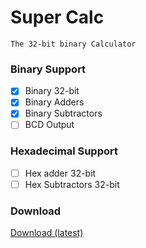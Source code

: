 <!-- 
Copyright (c) 2023 Geo-Studios - All Rights Reserved.
-->

# Super Calc
`The 32-bit binary Calculator`

### Binary Support
- [x] Binary 32-bit
- [x] Binary Adders
- [x] Binary Subtractors
- [ ] BCD Output

### Hexadecimal Support
- [ ] Hex adder 32-bit
- [ ] Hex Subtractors 32-bit

### Download

[Download (latest)](https://github.com/GeoStudios/Downloads/releases/tag/SuperCalc_1.0)